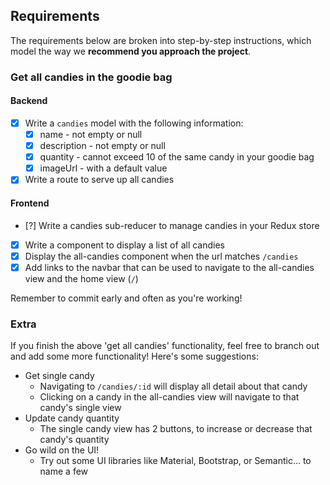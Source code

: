 ## Requirements

The requirements below are broken into step-by-step instructions, which model the way we **recommend you approach the project**.

### Get all candies in the goodie bag

#### Backend

- [x] Write a `candies` model with the following information:
  - [x] name - not empty or null
  - [x] description - not empty or null
  - [x] quantity - cannot exceed 10 of the same candy in your goodie bag
  - [x] imageUrl - with a default value
- [x] Write a route to serve up all candies

#### Frontend
- [?] Write a candies sub-reducer to manage candies in your Redux store
- [x] Write a component to display a list of all candies
- [x] Display the all-candies component when the url matches `/candies`
- [x] Add links to the navbar that can be used to navigate to the all-candies view and the home view (`/`)

Remember to commit early and often as you're working!

### Extra

If you finish the above 'get all candies' functionality, feel free to branch out and add some more functionality! Here's some suggestions:

- Get single candy
  - Navigating to `/candies/:id` will display all detail about that candy
  - Clicking on a candy in the all-candies view will navigate to that candy's single view
- Update candy quantity
  - The single candy view has 2 buttons, to increase or decrease that candy's quantity
- Go wild on the UI!
  - Try out some UI libraries like Material, Bootstrap, or Semantic... to name a few
